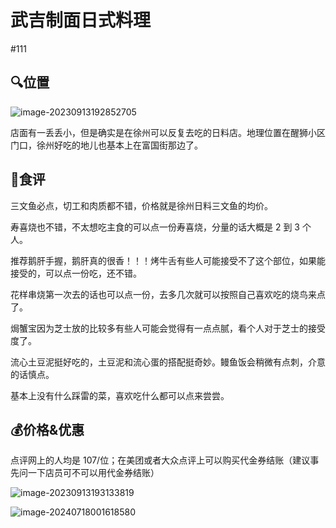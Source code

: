# 武吉制面日式料理

#111

## :mag:位置

![image-20230913192852705](https://s2.loli.net/2023/09/22/xovGmIM46DfS9pu.png)

店面有一丢丢小，但是确实是在徐州可以反复去吃的日料店。地理位置在醒狮小区门口，徐州好吃的地儿也基本上在富国街那边了。

## :chestnut:食评

三文鱼必点，切工和肉质都不错，价格就是徐州日料三文鱼的均价。

寿喜烧也不错，不太想吃主食的可以点一份寿喜烧，分量的话大概是 2 到 3 个人。

推荐鹅肝手握，鹅肝真的很香！！！烤牛舌有些人可能接受不了这个部位，如果能接受的，可以点一份吃，还不错。

花样串烧第一次去的话也可以点一份，去多几次就可以按照自己喜欢吃的烧鸟来点了。

焗蟹宝因为芝士放的比较多有些人可能会觉得有一点点腻，看个人对于芝士的接受度了。

流心土豆泥挺好吃的，土豆泥和流心蛋的搭配挺奇妙。鳗鱼饭会稍微有点刺，介意的话慎点。

基本上没有什么踩雷的菜，喜欢吃什么都可以点来尝尝。

## :moneybag:价格&优惠

点评网上的人均是 107/位；在美团或者大众点评上可以购买代金券结账（建议事先问一下店员可不可以用代金券结账）

![image-20230913193133819](https://s2.loli.net/2023/09/13/aSHYXkd7m8JlPsV.png)

![image-20240718001618580](https://s2.loli.net/2024/07/18/avfkQC4z1DWt5sM.png)
